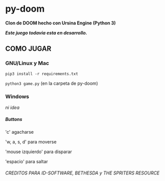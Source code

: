 # py-doom
**Clon de DOOM hecho con Ursina Engine (Python 3)**

***Este juego todavia esta en desarrollo.***

## COMO JUGAR

### GNU/Linux y Mac
`pip3 install -r requirements.txt`

`python3 game.py` (en la carpeta de py-doom)

### Windows

*ni idea*

##### Buttons
'c' agacharse 

'w, a, s, d' para moverse

'mouse izquierdo' para disparar

'espacio' para saltar

###### CREDITOS PARA ID-SOFTWARE, BETHESDA y THE SPRITERS RESOURCE

